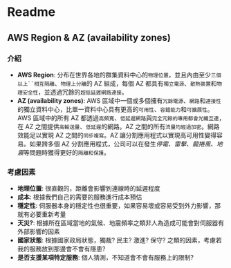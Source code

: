 # Readme
## AWS Region & AZ (availability zones)
### 介紹
* __AWS Region__: 分布在世界各地的群集資料中心的`物理位置`，並且內由至少`三個以上``相互隔離`、`物理上分離`的 AZ 組成，每個 AZ 都具有`獨立電源`、`散熱裝置`和`物理安全性`，並透過冗餘的`超低延遲網路連接`。
* __AZ (availability zones)__: AWS 區域中一個或多個擁有`冗餘電源`、`網路`和`連接性`的獨立資料中心，比單一資料中心具有更高的`可用性`、`容錯能力`和`可擴展性`。AWS 區域中的所有 AZ 都透過`高頻寬`、`低延遲網路`與`完全冗餘的專用都會光纖互連`，在 AZ 之間提供`高輸送量`、`低延遲`的網路。AZ 之間的所有`流量均經過加密`。網路效能足以實現 AZ 之間的`同步複寫`。AZ 讓分割應用程式以實現高可用性變得容易。如果跨多個 AZ 分割應用程式，公司可以在發生*停電、雷擊、龍捲風、地震*等問題時獲得更好的`隔離和保護`。

### 考慮因素
* __地理位置__: 很直觀的，距離會影響到連線時的延遲程度
* __成本__: 根據我們自己的需要的服務進行成本預估
* __穩定性__: 伺服器本身的穩定性也很重要，如果容易壞或容易受到外力影響，那就有必要重新考量
* __天災?__: 根據所在區域當地的氣候、地震頻率之類非人為造成可能會對伺服器有外部影響的因素
* __國家狀態__: 根據國家政局狀態，獨裁? 民主? 激進? 保守? 之類的因素，考慮若我的服務放到那邊會不會有隱患?
* __是否支援某項特定服務__: 個人猜測，不知道會不會有服務上的限制?